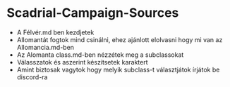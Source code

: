 ﻿# Scadrial-Campaign-Sources

- A Félvér.md ben kezdjetek
- Allomantát fogtok mind csinálni, ehez ajánlott elolvasni hogy mi van az Allomancia.md-ben
- Az Alomanta class.md-ben nézzétek meg a subclassokat
- Válasszatok és aszerint készítsetek karaktert
- Amint biztosak vagytok hogy melyik subclass-t választjátok írjátok be discord-ra

